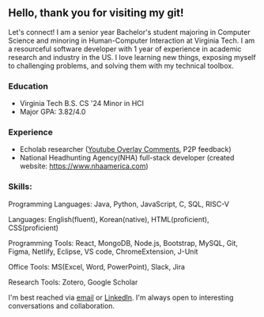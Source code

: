 ## Hello, thank you for visiting my git!

Let's connect! I am a senior year Bachelor's student majoring in Computer Science and minoring in Human-Computer Interaction at Virginia Tech. I am a resourceful software developer with 1 year of experience in academic research and industry in the US. I love learning new things, exposing myself to challenging problems, and solving them with my technical toolbox.

### Education
* Virginia Tech B.S. CS '24 Minor in HCI
* Major GPA:     3.82/4.0

### Experience
* Echolab researcher ([Youtube Overlay Comments](https://github.com/doooh98/Youtube-Overlay-Comments), P2P feedback)
* National Headhunting Agency(NHA) full-stack developer (created website: https://www.nhaamerica.com)

### Skills:
Programming Languages: Java, Python, JavaScript, C, SQL, RISC-V

Languages: English(fluent), Korean(native), HTML(proficient), CSS(proficient)

Programming Tools: React, MongoDB, Node.js, Bootstrap, MySQL, Git, Figma, Netlify, Eclipse, VS code, ChromeExtension, J-Unit

Office Tools: MS(Excel, Word, PowerPoint), Slack, Jira

Research Tools: Zotero, Google Scholar


I'm best reached via [email](doooh@vt.edu) or [LinkedIn](https://www.linkedin.com/in/discord). I'm always open to interesting conversations and collaboration.


